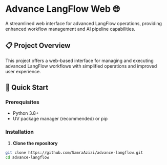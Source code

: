 # Advance LangFlow Web 🌐

A streamlined web interface for advanced LangFlow operations, providing enhanced workflow management and AI pipeline capabilities.

## 📋 Project Overview

This project offers a web-based interface for managing and executing advanced LangFlow workflows with simplified operations and improved user experience.

## 🚀 Quick Start

### Prerequisites
- Python 3.8+
- UV package manager (recommended) or pip

### Installation

1. **Clone the repository**
```bash
git clone https://github.com/SamraAzizi/advance-langflow.git
cd advance-langflow